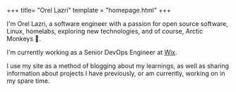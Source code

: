 +++
title= "Orel Lazri"
template = "homepage.html"
+++

I'm Orel Lazri, a software engineer with a passion for open source software, Linux, homelabs, exploring new technologies, and of course, Arctic Monkeys 🐒.

I'm currently working as a Senior DevOps Engineer at [Wix](https://wix.com).

I use my site as a method of blogging about my learnings, as well as sharing information about projects I have previously, or am currently, working on in my spare time.
